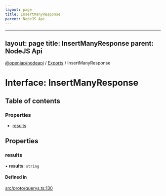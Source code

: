 ```yaml
---
layout: page
title: InsertManyResponse
parent: NodeJS Api
---
```

---
layout: page
title: InsertManyResponse
parent: NodeJS Api
---
[@openiap/nodeapi](../README.md) / [Exports](../modules.md) / InsertManyResponse

# Interface: InsertManyResponse

## Table of contents

### Properties

- [results](InsertManyResponse.html#results)

## Properties

### results

• **results**: `string`

#### Defined in

[src/proto/querys.ts:130](https://github.com/openiap/nodeapi/blob/a6b5438/src/proto/querys.ts#L130)
